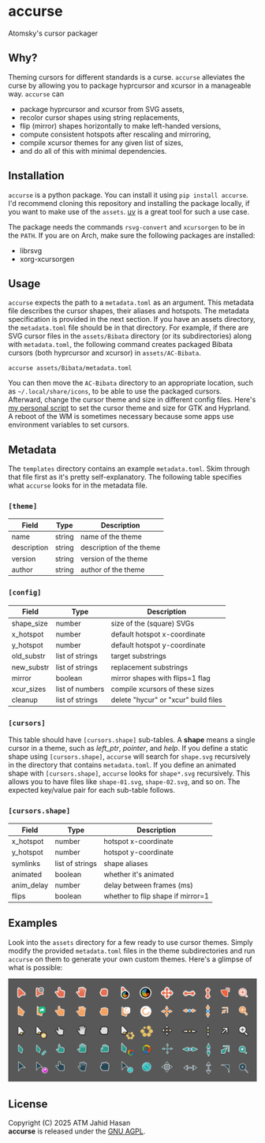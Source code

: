 # accurse
Atomsky's cursor packager

## Why?
Theming cursors for different standards is a curse. `accurse` alleviates the
curse by allowing you to package hyprcursor and xcursor in a manageable way.
`accurse` can
- package hyprcursor and xcursor from SVG assets,
- recolor cursor shapes using string replacements,
- flip (mirror) shapes horizontally to make left-handed versions,
- compute consistent hotspots after rescaling and mirroring,
- compile xcursor themes for any given list of sizes,
- and do all of this with minimal dependencies.

## Installation
`accurse` is a python package. You can install it using `pip install accurse`.
I'd recommend cloning this repository and installing the package locally, if
you want to make use of the `assets`. [uv](https://github.com/astral-sh/uv) is
a great tool for such a use case.

The package needs the commands `rsvg-convert` and `xcursorgen` to be in the
`PATH`. If you are on Arch, make sure the following packages are installed:
- librsvg
- xorg-xcursorgen

## Usage
`accurse` expects the path to a `metadata.toml` as an argument. This metadata
file describes the cursor shapes, their aliases and hotspots. The metadata
specification is provided in the next section. If you have an assets directory,
the `metadata.toml` file should be in that directory. For example, if there are
SVG cursor files in the `assets/Bibata` directory (or its subdirectories) along
with `metadata.toml`, the following command creates packaged Bibata cursors
(both hyprcursor and xcursor) in `assets/AC-Bibata`.

```
accurse assets/Bibata/metadata.toml
```
You can then move the `AC-Bibata` directory to an appropriate location, such as
`~/.local/share/icons`, to be able to use the packaged cursors. Afterward,
change the cursor theme and size in different config files. Here's [my personal
script](https://github.com/ATM-Jahid/afrodots/blob/main/scripts/set_cursor.py)
to set the cursor theme and size for GTK and Hyprland. A reboot of the WM is
sometimes necessary because some apps use environment variables to set cursors.

## Metadata
The `templates` directory contains an example `metadata.toml`. Skim through
that file first as it's pretty self-explanatory. The following table specifies
what `accurse` looks for in the metadata file.

### `[theme]`

| Field       | Type   | Description              |
|-------------|--------|--------------------------|
| name        | string | name of the theme        |
| description | string | description of the theme |
| version     | string | version of the theme     |
| author      | string | author of the theme      |

### `[config]`

| Field      | Type            | Description                          |
|------------|-----------------|--------------------------------------|
| shape_size | number          | size of the (square) SVGs            |
| x_hotspot  | number          | default hotspot x-coordinate         |
| y_hotspot  | number          | default hotspot y-coordinate         |
| old_substr | list of strings | target substrings                    |
| new_substr | list of strings | replacement substrings               |
| mirror     | boolean         | mirror shapes with flips=1 flag      |
| xcur_sizes | list of numbers | compile xcursors of these sizes      |
| cleanup    | list of strings | delete "hycur" or "xcur" build files |

### `[cursors]`
This table should have `[cursors.shape]` sub-tables. A **shape** means a single
cursor in a theme, such as *left_ptr*, *pointer*, and *help*. If you define a
static shape using `[cursors.shape]`, `accurse` will search for `shape.svg`
recursively in the directory that contains `metadata.toml`. If you define an
animated shape with `[cursors.shape]`, `accurse` looks for `shape*.svg`
recursively. This allows you to have files like `shape-01.svg`, `shape-02.svg`,
and so on. The expected key/value pair for each sub-table follows.

### `[cursors.shape]`

| Field      | Type            | Description                       |
|------------|-----------------|-----------------------------------|
| x_hotspot  | number          | hotspot x-coordinate              |
| y_hotspot  | number          | hotspot y-coordinate              |
| symlinks   | list of strings | shape aliases                     |
| animated   | boolean         | whether it's animated             |
| anim_delay | number          | delay between frames (ms)         |
| flips      | boolean         | whether to flip shape if mirror=1 |

## Examples
Look into the `assets` directory for a few ready to use cursor themes. Simply
modify the provided `metadata.toml` files in the theme subdirectories and run
`accurse` on them to generate your own custom themes. Here's a glimpse of what
is possible:

![Cursor Showcase](assets/showcase.svg)

## License
Copyright (C) 2025 ATM Jahid Hasan<br>
**accurse** is released under the
[GNU AGPL](https://www.gnu.org/licenses/agpl-3.0.en.html).
